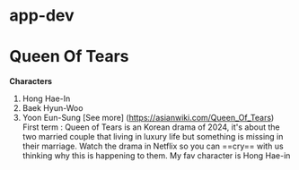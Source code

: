 # app-dev
# Queen Of Tears
 **Characters**
1. Hong Hae-In
2. Baek Hyun-Woo
3. Yoon Eun-Sung
[See more] (https://asianwiki.com/Queen_Of_Tears)
First term
: Queen of Tears is an Korean drama of 2024, it's about the two married couple that living in luxury life but something is missing in their marriage.
Watch the drama in Netflix so you can ==cry== with us thinking why this is happening to them.
My fav character is Hong Hae-in
